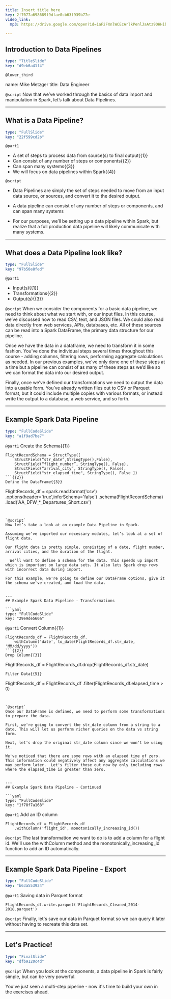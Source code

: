 ```yaml
---
title: Insert title here
key: 2f7077a698689f9dfae0cb63f939b77e
video_link:
  mp3: https://drive.google.com/open?id=1aF2FXnlWCEcArlkPenlJaAtz9OHHibi0&test=mp3

---
```

## Introduction to Data Pipelines

```yaml
type: "TitleSlide"
key: "d9eb6a41f4"
```

`@lower_third`

name: Mike Metzger
title: Data Engineer


`@script`
Now that we’ve worked through the basics of data import and manipulation in Spark, let’s talk about Data Pipelines.


---
## What is a Data Pipeline?

```yaml
type: "FullSlide"
key: "22f599cd2b"
```

`@part1`
- A set of steps to process data from source(s) to final output{{1}}
- Can consist of any number of steps or components{{2}}
- Can span many systems{{3}}
- We will focus on data pipelines within Spark{{4}}


`@script`
- Data Pipelines are simply the set of steps needed to move from an input data source, or sources, and convert it to the desired output.

- A data pipeline can consist of any number of steps or components, and can span many systems

- For our purposes, we’ll be setting up a data pipeline within Spark, but realize that a full production data pipeline will likely communicate with many systems.


---
## What does a Data Pipeline look like?

```yaml
type: "FullSlide"
key: "97b50e8fed"
```

`@part1`
- Input(s){{1}}
- Transformations{{2}}
- Output(s){{3}}


`@script`
When we consider the components for a basic data pipeline, we need to think about what we start with, or our input files.  In this course, we’ve discussed how to read CSV, text, and JSON files. We could also read data directly from web services, APIs, databases, etc.  All of these sources can be read into a Spark DataFrame, the primary data structure for our pipeline.

Once we have the data in a dataframe, we need to transform it in some fashion.  You’ve done the individual steps several times throughout this course - adding columns, filtering rows, performing aggregate calculations as needed.  In our previous examples, we’ve only done one of these steps at a time but a pipeline can consist of as many of these steps as we’d like so we can format the data into our desired output.

Finally, once we’ve defined our transformations we need to output the data into a usable form.  You’ve already written files out to CSV or Parquet format, but it could include multiple copies with various formats, or instead write the output to a database, a web service, and so forth.


---
## Example Spark Data Pipeline

```yaml
type: "FullCodeSlide"
key: "a1f9ad7be7"
```

`@part1`
Create the Schema{{1}}
```
FlightRecordSchema = StructType([ 
    StructField(“str_date”,StringType(),False), 
    StructField(“flight_number”, StringType(), False), 
    StructField(“arrival_city”, StringType(), False), 
    StructField("str_elapsed_time", StringType(), False ])
```{{2}}
Define the DataFrame{{3}}
```
FlightRecords_df = spark.read.format('csv')
    .options(header='true',inferSchema='false')
    .schema(FlightRecordSchema)
    .load('AA_DFW_*_Departures_Short.csv')
```{{4}}


`@script`
Now let’s take a look at an example Data Pipeline in Spark.

Assuming we’ve imported our necessary modules, let’s look at a set of flight data.

Our flight data is pretty simple, consisting of a date, flight number,  arrival cities, and the duration of the flight.

  We’ll want to define a schema for the data. This speeds up import which is important on large data sets. It also lets Spark drop rows with incorrect data during import.

For this example, we're going to define our DataFrame options, give it the schema we've created, and load the data.


---
## Example Spark Data Pipeline - Transformations

```yaml
type: "FullCodeSlide"
key: "29e9de560a"
```

`@part1`
Convert Column{{1}}
```
FlightRecords_df = FlightRecords_df.
    withColumn('date', to_date(FlightRecords_df.str_date, 'MM/dd/yyyy'))
```{{2}}
Drop Column{{3}}
```
FlightRecords_df = FlightRecords_df.drop(FlightRecords_df.str_date)
```{{4}}
Filter Data{{5}}
```
FlightRecords_df = FlightRecords_df
    .filter(FlightRecords_df.elapsed_time > 0)
```{{6}}


`@script`
Once our DataFrame is defined, we need to perform some transformations to prepare the data.  

First, we're going to convert the str_date column from a string to a date. This will let us perform richer queries on the data vs string form.

Next, let's drop the original str_date column since we won't be using it.

We've noticed that there are some rows with an elapsed time of zero. This information could negatively affect any aggregate calculations we may perform later.  Let's filter those out now by only including rows where the elapsed_time is greater than zero.


---
## Example Spark Data Pipeline - Continued

```yaml
type: "FullCodeSlide"
key: "1f78f7a168"
```

`@part1`
Add an ID column
```
FlightRecords_df = FlightRecords_df
    .withColumn('flight_id', monotonically_increasing_id())
```


`@script`
The last transformation we want to do is to add a column for a flight id.  We'll use the withColumn method and the monotonically_increasing_id function to add an ID automatically.


---
## Example Spark Data Pipeline - Export

```yaml
type: "FullCodeSlide"
key: "b63a553924"
```

`@part1`
Saving data in Parquet format
```
FlightRecords_df.write.parquet('FlightRecords_Cleaned_2014-2018.parquet')
```


`@script`
Finally, let's save our data in Parquet format so we can query it later without having to recreate this data set.


---
## Let's Practice!

```yaml
type: "FinalSlide"
key: "dfb9120c4d"
```

`@script`
When you look at the components, a data pipeline in Spark is fairly simple, but can be very powerful.

You've just seen a multi-step pipeline - now it's time to build your own in the exercises ahead.

